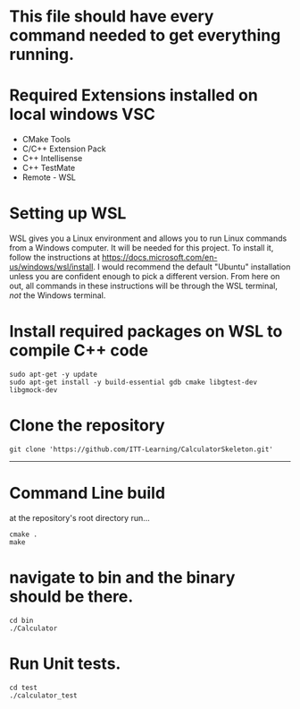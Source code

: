 # This file should have every command needed to get everything running.

# Required Extensions installed on local windows VSC
* CMake Tools
* C/C++ Extension Pack
* C++ Intellisense
* C++ TestMate
* Remote - WSL

# Setting up WSL
WSL gives you a Linux environment and allows you to run Linux commands from a Windows computer. It will be needed for this project. To install it, follow the instructions at https://docs.microsoft.com/en-us/windows/wsl/install. I would recommend the default "Ubuntu" installation unless you are confident enough to pick a different version. From here on out, all commands in these instructions will be through the WSL terminal, *not* the Windows terminal.

# Install required packages on WSL to compile C++ code
```
sudo apt-get -y update
sudo apt-get install -y build-essential gdb cmake libgtest-dev libgmock-dev
```

# Clone the repository
```
git clone 'https://github.com/ITT-Learning/CalculatorSkeleton.git'
```
----

# Command Line build
at the repository's root directory run...
```
cmake .
make
```

# navigate to bin and the binary should be there.
```
cd bin
./Calculator
```

# Run Unit tests.
```
cd test
./calculator_test
```

